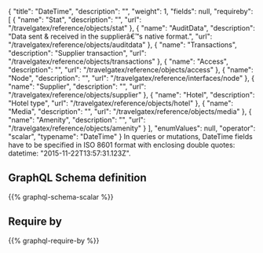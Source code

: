 {
  "title": "DateTime",
  "description": "",
  "weight": 1,
  "fields": null,
  "requireby": [
    {
      "name": "Stat",
      "description": "",
      "url": "/travelgatex/reference/objects/stat"
    },
    {
      "name": "AuditData",
      "description": "Data sent & received in the supplierâ€™s native format.",
      "url": "/travelgatex/reference/objects/auditdata"
    },
    {
      "name": "Transactions",
      "description": "Supplier transaction",
      "url": "/travelgatex/reference/objects/transactions"
    },
    {
      "name": "Access",
      "description": "",
      "url": "/travelgatex/reference/objects/access"
    },
    {
      "name": "Node",
      "description": "",
      "url": "/travelgatex/reference/interfaces/node"
    },
    {
      "name": "Supplier",
      "description": "",
      "url": "/travelgatex/reference/objects/supplier"
    },
    {
      "name": "Hotel",
      "description": "Hotel type",
      "url": "/travelgatex/reference/objects/hotel"
    },
    {
      "name": "Media",
      "description": "",
      "url": "/travelgatex/reference/objects/media"
    },
    {
      "name": "Amenity",
      "description": "",
      "url": "/travelgatex/reference/objects/amenity"
    }
  ],
  "enumValues": null,
  "operator": "scalar",
  "typename": "DateTime"
}
In queries or mutations, DateTime fields have to be specified in ISO 8601 format with enclosing double quotes: datetime: "2015-11-22T13:57:31.123Z".
## GraphQL Schema definition

{{% graphql-schema-scalar %}}

## Require by

{{% graphql-require-by %}}
